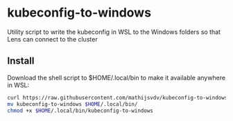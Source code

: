 # kubeconfig-to-windows
Utility script to write the kubeconfig in WSL to the Windows folders so that Lens can connect to the cluster 

## Install
Download the shell script to $HOME/.local/bin to make it available anywhere in WSL:
```bash
curl https://raw.githubusercontent.com/mathijsvdv/kubeconfig-to-windows -o kubeconfig-to-windows
mv kubeconfig-to-windows $HOME/.local/bin/
chmod +x $HOME/.local/bin/kubeconfig-to-windows
```
